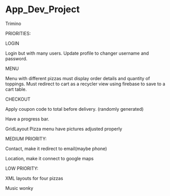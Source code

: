 # App_Dev_Project
Trimino

PRIORITIES: 

LOGIN

Login but with many users. 
Update profile to changer username and password. 

MENU

Menu with different pizzas must display order details and quantity of toppings. 
Must redirect to cart as a recycler view using firebase to save to a cart table. 

CHECKOUT

Apply coupon code to total before delivery. (randomly generated)

Have a progress bar. 

GridLayout Pizza menu have pictures adjusted properly


MEDIUM PRIORITY:

Contact, make it redirect to email(maybe phone)

Location, make it connect to google maps 

LOW PRIORITY:

XML layouts for four pizzas

Music wonky 

